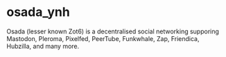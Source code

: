 # osada_ynh
Osada (lesser known Zot6) is a decentralised social networking supporing Mastodon, Pleroma, Pixelfed, PeerTube, Funkwhale, Zap, Friendica, Hubzilla, and many more.
